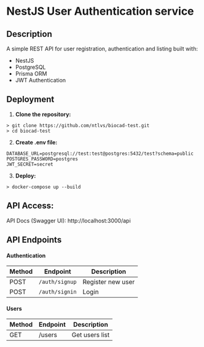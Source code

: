 # NestJS User Authentication service

## Description

A simple REST API for user registration, authentication and listing built with:
- NestJS
- PostgreSQL
- Prisma ORM
- JWT Authentication

## Deployment

1. **Clone the repository:**
```
> git clone https://github.com/ntlvs/biocad-test.git
> cd biocad-test
```
2. **Create .env file:**
```
DATABASE_URL=postgresql://test:test@postgres:5432/test?schema=public
POSTGRES_PASSWORD=postgres
JWT_SECRET=secret
```
3. **Deploy:**
```
> docker-compose up --build
```

## API Access:

API Docs (Swagger UI): http://localhost:3000/api

## API Endpoints
#### Authentication

| Method | Endpoint       | Description               |
|--------|----------------|---------------------------|
| POST   | `/auth/signup` | Register new user         |
| POST   | `/auth/signin` | Login                     |

#### Users

| Method | Endpoint       | Description               |
|--------|----------------|---------------------------|
| GET    |  /users        | Get users list            |
